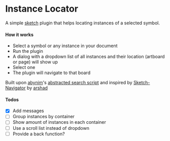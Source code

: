 # Instance Locator

A simple [sketch]() plugin that helps locating instances of a selected symbol.

#### How it works

- Select a symbol or any instance in your document
- Run the plugin
- A dialog with a dropdown list of all instances and their location (artboard or page) will show up
- Select one
- The plugin will navigate to that board

Built upon [abynim](github.com/abynim)'s [abstracted search script](https://medium.com/sketch-app-sources/sketch-plugin-snippets-for-plugin-developers-e9e1d2ab6827) and inspired by [Sketch-Navigator](https://github.com/arshad/Sketch-Navigator) by [arshad](github.com/arshad)

#### Todos

- [x] Add messages
- [ ] Group instances by container
- [ ] Show amount of instances in each container
- [ ] Use a scroll list instead of dropdown
- [ ] Provide a back function?
